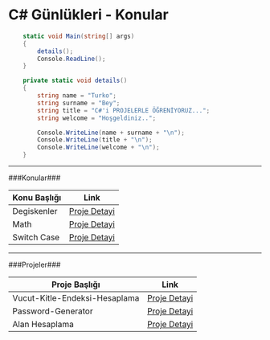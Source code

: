 
# C# Günlükleri - Konular

```csharp
	static void Main(string[] args)
	{
		details();
		Console.ReadLine();
	}

	private static void details()
	{
		string name = "Turko";
		string surname = "Bey";
		string title = "C#'i PROJELERLE ÖĞRENİYORUZ...";
		string welcome = "Hoşgeldiniz..";

		Console.WriteLine(name + surname + "\n");
		Console.WriteLine(title + "\n");
		Console.WriteLine(welcome + "\n");
	}
```

----
                    
###Konular###
                    
Konu Başlığı  | Link
------------- | -------------
Degiskenler  | [Proje Detayi](https://github.com/TurkoBey/CSharp-Gunlukleri/tree/master/CSharp-Degiskenler)
Math  | [Proje Detayi](https://github.com/TurkoBey/CSharp-Gunlukleri/tree/master/CSharp-Math-Kutuphanesi)
Switch Case  | [Proje Detayi](https://github.com/TurkoBey/CSharp-Gunlukleri/tree/master/CSharp-Switch-Case)
----
                    
###Projeler###
                    
Proje Başlığı  | Link
------------- | -------------
Vucut-Kitle-Endeksi-Hesaplama  | [Proje Detayi](https://github.com/TurkoBey/Vucut-Kitle-Indeksi-Hesaplama)
Password-Generator | [Proje Detayi](https://github.com/TurkoBey/Password-Generator)
Alan Hesaplama  | [Proje Detayi](https://github.com/TurkoBey/CSharp-Alan-Hesaplama)
